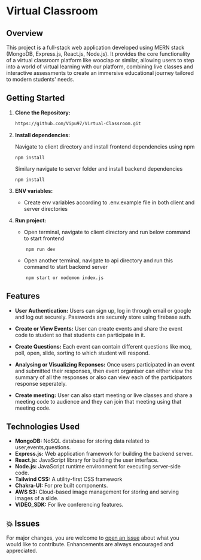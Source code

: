 # Virtual Classroom

## Overview

This project is a full-stack web application developed using MERN stack (MongoDB, Express.js, React.js, Node.js). It provides the core functionality of  a virtual classroom platform like wooclap or similar, allowing users to step into a world of virtual learning with our platform, combining live classes and interactive assessments to create an immersive educational journey tailored to modern students' needs.

## Getting Started

1. **Clone the Repository:**

   ```bash
   https://github.com/Vipu97/Virtual-Classroom.git

   ```

2. **Install dependencies:**

   Navigate to client directory and install frontend dependencies using npm

   ```
   npm install
   ```

   Similary navigate to server folder and install backend dependencies

   ```
   npm install
   ```

3. **ENV variables:**

   - Create env variables according to .env.example file in both client and server directories 

4. **Run project:**
   - Open terminal, navigate to client directory and run below command to start frontend
   ```
       npm run dev
   ```
   - Open another terminal, navigate to api directory and run this command to start backend server
   ```
       npm start or nodemon index.js
   ```

## Features

- **User Authentication:** Users can sign up, log in through email or google and log out securely. Passwords are securely store using firebase auth.

- **Create or View Events:**  User can create events and share the event code to student so that students can participate in it.
- **Create Questions:** Each event can contain different questions like mcq, poll, open, slide, sorting  to which student will respond.

- **Analysing or Visualizing Reponses:** Once users participated in an event and submitted their responses, then event organiser can either view the summary of all the responses or also can view each of the participators response seperately.

- **Create meeting:** User can also start meeting or live classes and share a meeting code to audience and they can join that meeting using that meeting code.

## Technologies Used

- **MongoDB:** NoSQL database for storing data related to user,events,questions.
- **Express.js:** Web application framework for building the backend server.
- **React.js:** JavaScript library for building the user interface.
- **Node.js:** JavaScript runtime environment for executing server-side code.
- **Tailwind CSS:** A utility-first CSS framework
- **Chakra-UI:** For pre built components.
- **AWS S3:** Cloud-based image management for storing and serving images of a slide.
- **VIDEO_SDK:** For live conferencing features.

## 💥 Issues

For major changes, you are welcome to [open an issue](https://github.com/EddieHubCommunity/LinkFree/issues/new/choose) about what you would like to contribute. Enhancements are always encouraged and appreciated.
